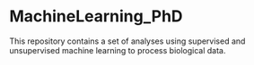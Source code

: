 # MachineLearning_PhD
This repository contains a set of analyses using supervised and unsupervised machine learning to process biological data.

